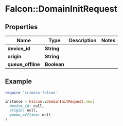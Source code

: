 # Falcon::DomainInitRequest

## Properties

| Name | Type | Description | Notes |
| ---- | ---- | ----------- | ----- |
| **device_id** | **String** |  |  |
| **origin** | **String** |  |  |
| **queue_offline** | **Boolean** |  |  |

## Example

```ruby
require 'crimson-falcon'

instance = Falcon::DomainInitRequest.new(
  device_id: null,
  origin: null,
  queue_offline: null
)
```

